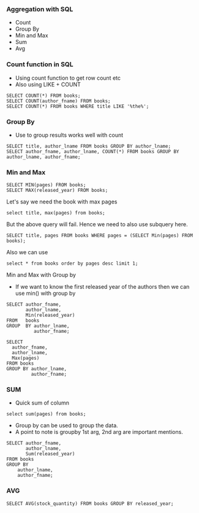 ### Aggregation with SQL

- Count
- Group By
- Min and Max
- Sum
- Avg


### Count function in SQL

- Using count function to get row count etc
- Also using LIKE + COUNT

```
SELECT COUNT(*) FROM books;
SELECT COUNT(author_fname) FROM books;
SELECT COUNT(*) FROM books WHERE title LIKE '%the%';
```

### Group By

- Use to group results works well with count

```
SELECT title, author_lname FROM books GROUP BY author_lname;
SELECT author_fname, author_lname, COUNT(*) FROM books GROUP BY author_lname, author_fname;
```

### Min and Max 

```
SELECT MIN(pages) FROM books;
SELECT MAX(released_year) FROM books;
```

Let's say we need the book with max pages 
```
select title, max(pages) from books;
```
But the above query will fail. Hence we need to also use subquery here.

```
SELECT title, pages FROM books WHERE pages = (SELECT Min(pages) FROM books); 
```

Also we can use 
```
select * from books order by pages desc limit 1;
```

Min and Max with Group by

- If we want to know the first released year of the authors then we can use min() with group by

```
SELECT author_fname, 
       author_lname, 
       Min(released_year) 
FROM   books 
GROUP  BY author_lname, 
          author_fname;
```

```
SELECT
  author_fname,
  author_lname,
  Max(pages)
FROM books
GROUP BY author_lname,
         author_fname;
```

### SUM

- Quick sum of column

```
select sum(pages) from books;
```
- Group by can be used to group the data. 
- A point to note is groupby 1st arg, 2nd arg are important mentions.

```
SELECT author_fname,
       author_lname,
       Sum(released_year)
FROM books
GROUP BY
    author_lname,
    author_fname;
```

### AVG

```
SELECT AVG(stock_quantity) FROM books GROUP BY released_year;
```

